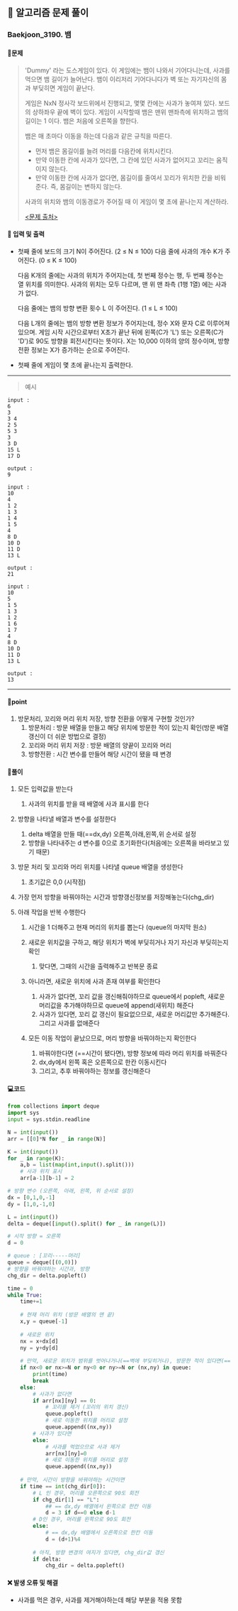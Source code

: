 ## 🐌 알고리즘 문제 풀이

### Baekjoon_3190. 뱀

#### 📒문제

> 'Dummy' 라는 도스게임이 있다. 이 게임에는 뱀이 나와서 기어다니는데, 사과를 먹으면 뱀 길이가 늘어난다. 뱀이 이리저리 기어다니다가 벽 또는 자기자신의 몸과 부딪히면 게임이 끝난다.
>
> 게임은 NxN 정사각 보드위에서 진행되고, 몇몇 칸에는 사과가 놓여져 있다. 보드의 상하좌우 끝에 벽이 있다. 게임이 시작할때 뱀은 맨위 맨좌측에 위치하고 뱀의 길이는 1 이다. 뱀은 처음에 오른쪽을 향한다.
>
> 뱀은 매 초마다 이동을 하는데 다음과 같은 규칙을 따른다.
>
> - 먼저 뱀은 몸길이를 늘려 머리를 다음칸에 위치시킨다.
> - 만약 이동한 칸에 사과가 있다면, 그 칸에 있던 사과가 없어지고 꼬리는 움직이지 않는다.
> - 만약 이동한 칸에 사과가 없다면, 몸길이를 줄여서 꼬리가 위치한 칸을 비워준다. 즉, 몸길이는 변하지 않는다.
>
> 사과의 위치와 뱀의 이동경로가 주어질 때 이 게임이 몇 초에 끝나는지 계산하라.
>
> [<문제 출처>](https://www.acmicpc.net/problem/3190)



#### :pushpin: 입력 및 출력

- 첫째 줄에 보드의 크기 N이 주어진다. (2 ≤ N ≤ 100) 다음 줄에 사과의 개수 K가 주어진다. (0 ≤ K ≤ 100)

  다음 K개의 줄에는 사과의 위치가 주어지는데, 첫 번째 정수는 행, 두 번째 정수는 열 위치를 의미한다. 사과의 위치는 모두 다르며, 맨 위 맨 좌측 (1행 1열) 에는 사과가 없다.

  다음 줄에는 뱀의 방향 변환 횟수 L 이 주어진다. (1 ≤ L ≤ 100)

  다음 L개의 줄에는 뱀의 방향 변환 정보가 주어지는데,  정수 X와 문자 C로 이루어져 있으며. 게임 시작 시간으로부터 X초가 끝난 뒤에 왼쪽(C가 'L') 또는 오른쪽(C가 'D')로 90도 방향을 회전시킨다는 뜻이다. X는 10,000 이하의 양의 정수이며, 방향 전환 정보는 X가 증가하는 순으로 주어진다.

- 첫째 줄에 게임이 몇 초에 끝나는지 출력한다.


---

> 예시

```
input :
6
3
3 4
2 5
5 3
3
3 D
15 L
17 D

output :
9

input :
10
4
1 2
1 3
1 4
1 5
4
8 D
10 D
11 D
13 L

output :
21

input :
10
5
1 5
1 3
1 2
1 6
1 7
4
8 D
10 D
11 D
13 L

output :
13
```

----




#### 🚀point

1. 방문처리, 꼬리와 머리 위치 저장, 방향 전환을 어떻게 구현할 것인가?
   1. 방문처리 : 방문 배열을 만들고 해당 위치에 방문한 적이 있는지 확인(방문 배열 갱신이 더 쉬운 방법으로 결정)
   1. 꼬리와 머리 위치 저장 : 방문 배열의 양끝이 꼬리와 머리
   1. 방향전환 : 시간 변수를 만들어 해당 시간이 됐을 때 변경




#### 🔎풀이

1.  모든 입력값을 받는다
    1.  사과의 위치를 받을 때 배열에 사과 표시를 한다

1.  방향을 나타낼 배열과 변수를 설정한다
    1.  delta 배열을 만들 때(==dx,dy) 오른쪽,아래,왼쪽,위 순서로 설정
    1.  방향을 나타내주는 d 변수를 0으로 초기화한다(처음에는 오른쪽을 바라보고 있기 때문)

1.  방문 처리 및 꼬리와 머리 위치를 나타낼 queue 배열을 생성한다 
    1.  초기값은 0,0 (시작점)

1.  가장 먼저 방향을 바꿔야하는 시간과 방향갱신정보를 저장해놓는다(chg_dir)
1.  아래 작업을 반복 수행한다
    1.  시간을 1 더해주고 현재 머리의 위치를 뽑는다 (queue의 마지막 원소)
    1.  새로운 위치값을 구하고, 해당 위치가 벽에 부딪히거나 자기 자신과 부딪히는지 확인
        1.  맞다면, 그때의 시간을 출력해주고 반복문 종료

    1.  아니라면, 새로운 위치에 사과 존재 여부를 확인한다
        1.  사과가 없다면, 꼬리 값을 갱신해줘야하므로 queue에서 popleft, 새로운 머리값을 추가해야하므로 queue에 append(새위치) 해준다
        1.  사과가 있다면, 꼬리 값 갱신이 필요없으므로, 새로운 머리값만 추가해준다. 그리고 사과를 없애준다

    1.  모든 이동 작업이 끝났으므로, 머리 방향을 바꿔야하는지 확인한다
        1.  바꿔야한다면 (==시간이 됐다면), 방향 정보에 따라 머리 위치를 바꿔준다
        1.  dx,dy에서 왼쪽 혹은 오른쪽으로 한칸 이동시킨다
        1.  그리고, 추후 바꿔야하는 정보를 갱신해준다




#### 💻코드

```python
from collections import deque
import sys
input = sys.stdin.readline

N = int(input())
arr = [[0]*N for _ in range(N)]

K = int(input())
for _ in range(K):
    a,b = list(map(int,input().split()))
    # 사과 위치 표시
    arr[a-1][b-1] = 2

# 방향 변수 (오른쪽, 아래, 왼쪽, 위 순서로 설정)
dx = [0,1,0,-1]
dy = [1,0,-1,0]

L = int(input())
delta = deque([input().split() for _ in range(L)])

# 시작 방향 = 오른쪽
d = 0

# queue : [꼬리-----머리]
queue = deque([(0,0)])
# 방향을 바꿔야하는 시간과, 방향
chg_dir = delta.popleft()

time = 0
while True:
    time+=1
	
    # 현재 머리 위치 (방문 배열의 맨 끝)
    x,y = queue[-1]
	
    # 새로운 위치
    nx = x+dx[d]
    ny = y+dy[d]
	
    # 만약, 새로운 위치가 범위를 벗어나거나(==벽에 부딪히거나), 방문한 적이 있다면(==자신의 몸에 부딪힌다면) 중단
    if nx<0 or nx>=N or ny<0 or ny>=N or (nx,ny) in queue:
        print(time)
        break
    else:
        # 사과가 없다면
        if arr[nx][ny] == 0:
            # 꼬리를 제거 (꼬리의 위치 갱신)
            queue.popleft()
            # 새로 이동한 위치를 머리로 설정
            queue.append((nx,ny))
        # 사과가 있다면
        else:
            # 사과를 먹었으므로 사과 제거
            arr[nx][ny]=0
            # 새로 이동한 위치를 머리로 설정
            queue.append((nx,ny))
	
    # 만약, 시간이 방향을 바꿔야하는 시간이면
    if time == int(chg_dir[0]):
        # L 인 경우, 머리를 오른쪽으로 90도 회전
        if chg_dir[1] == "L":
            ## == dx,dy 배열에서 왼쪽으로 한칸 이동
            d = 3 if d==0 else d-1
        # D인 경우, 머리를 왼쪽으로 90도 회전
    	else:
          	# == dx,dy 배열에서 오른쪽으로 한칸 이동
            d = (d+1)%4
		
        # 아직, 방향 변경의 여지가 있다면, chg_dir값 갱신
        if delta:
            chg_dir = delta.popleft()
```



#### ❌ 발생 오류 및 해결

- 사과를 먹은 경우, 사과를 제거해야하는데 해당 부분을 적용 못함
